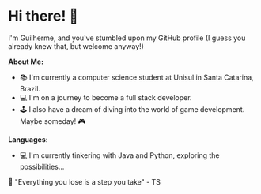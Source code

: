 # Hi there! 👋

I'm Guilherme, and you've stumbled upon my GitHub profile (I guess you already knew that, but welcome anyway!)

**About Me:**
- 📚 I'm currently a computer science student at Unisul in Santa Catarina, Brazil.
- 💻 I'm on a journey to become a full stack developer.
- 🕹️ I also have a dream of diving into the world of game development. Maybe someday! 🎮

**Languages:**  
- 💻 I'm currently tinkering with Java and Python, exploring the possibilities...


🎵 "Everything you lose is a step you take" - TS